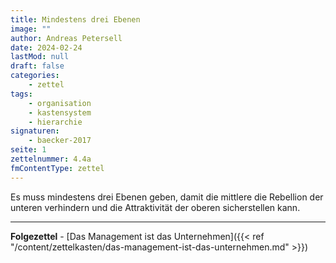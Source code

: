 ```yaml
---
title: Mindestens drei Ebenen
image: ""
author: Andreas Petersell
date: 2024-02-24
lastMod: null
draft: false
categories:
    - zettel
tags:
    - organisation
    - kastensystem
    - hierarchie
signaturen:
    - baecker-2017
seite: 1
zettelnummer: 4.4a
fmContentType: zettel
---
```


Es muss mindestens drei Ebenen geben, damit die mittlere die Rebellion der unteren verhindern und die Attraktivität der oberen sicherstellen kann.
<!--more-->
***
**Folgezettel** - [Das Management ist das Unternehmen]({{< ref "/content/zettelkasten/das-management-ist-das-unternehmen.md" >}})
